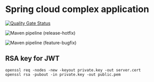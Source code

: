# Spring cloud complex application
[![Quality Gate Status](https://sonarcloud.io/api/project_badges/measure?project=shermende_dev.shermende.spring-cloud&metric=alert_status)](https://sonarcloud.io/dashboard?id=shermende_dev.shermende.spring-cloud)

![Maven pipeline (release-hotfix)](https://github.com/shermende/dev.shermende.spring-cloud/workflows/Maven%20pipeline%20(release-hotfix)/badge.svg)

![Maven pipeline (feature-bugfix)](https://github.com/shermende/dev.shermende.spring-cloud/workflows/Maven%20pipeline%20(feature-bugfix)/badge.svg)

## RSA key for JWT
```
openssl req -nodes -new -keyout private.key -out server.cert
openssl rsa -pubout -in private.key -out public.pem
```